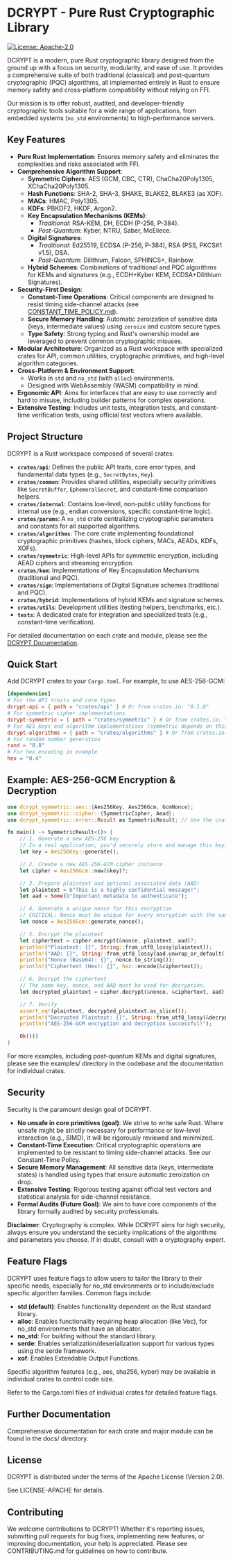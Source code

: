 # DCRYPT - Pure Rust Cryptographic Library

[![License: Apache-2.0](https://img.shields.io/badge/License-Apache%202.0-blue.svg)](https://opensource.org/licenses/Apache-2.0)
<!-- TO DO: other badges as appropriate, e.g., build status, crates.io version -->

DCRYPT is a modern, pure Rust cryptographic library designed from the ground up with a focus on security, modularity, and ease of use. It provides a comprehensive suite of both traditional (classical) and post-quantum cryptographic (PQC) algorithms, all implemented entirely in Rust to ensure memory safety and cross-platform compatibility without relying on FFI.

Our mission is to offer robust, audited, and developer-friendly cryptographic tools suitable for a wide range of applications, from embedded systems (`no_std` environments) to high-performance servers.

## Key Features

*   **Pure Rust Implementation**: Ensures memory safety and eliminates the complexities and risks associated with FFI.
*   **Comprehensive Algorithm Support**:
    *   **Symmetric Ciphers**: AES (GCM, CBC, CTR), ChaCha20Poly1305, XChaCha20Poly1305.
    *   **Hash Functions**: SHA-2, SHA-3, SHAKE, BLAKE2, BLAKE3 (as XOF).
    *   **MACs**: HMAC, Poly1305.
    *   **KDFs**: PBKDF2, HKDF, Argon2.
    *   **Key Encapsulation Mechanisms (KEMs)**:
        *   *Traditional*: RSA-KEM, DH, ECDH (P-256, P-384).
        *   *Post-Quantum*: Kyber, NTRU, Saber, McEliece.
    *   **Digital Signatures**:
        *   *Traditional*: Ed25519, ECDSA (P-256, P-384), RSA (PSS, PKCS#1 v1.5), DSA.
        *   *Post-Quantum*: Dilithium, Falcon, SPHINCS+, Rainbow.
    *   **Hybrid Schemes**: Combinations of traditional and PQC algorithms for KEMs and signatures (e.g., ECDH+Kyber KEM, ECDSA+Dilithium Signatures).
*   **Security-First Design**:
    *   **Constant-Time Operations**: Critical components are designed to resist timing side-channel attacks (see [CONSTANT_TIME_POLICY.md](./CONSTANT_TIME_POLICY.md)).
    *   **Secure Memory Handling**: Automatic zeroization of sensitive data (keys, intermediate values) using `zeroize` and custom secure types.
    *   **Type Safety**: Strong typing and Rust's ownership model are leveraged to prevent common cryptographic misuses.
*   **Modular Architecture**: Organized as a Rust workspace with specialized crates for API, common utilities, cryptographic primitives, and high-level algorithm categories.
*   **Cross-Platform & Environment Support**:
    *   Works in `std` and `no_std` (with `alloc`) environments.
    *   Designed with WebAssembly (WASM) compatibility in mind.
*   **Ergonomic API**: Aims for interfaces that are easy to use correctly and hard to misuse, including builder patterns for complex operations.
*   **Extensive Testing**: Includes unit tests, integration tests, and constant-time verification tests, using official test vectors where available.

## Project Structure

DCRYPT is a Rust workspace composed of several crates:

*   **`crates/api`**: Defines the public API traits, core error types, and fundamental data types (e.g., `SecretBytes`, `Key`).
*   **`crates/common`**: Provides shared utilities, especially security primitives like `SecretBuffer`, `EphemeralSecret`, and constant-time comparison helpers.
*   **`crates/internal`**: Contains low-level, non-public utility functions for internal use (e.g., endian conversions, specific constant-time logic).
*   **`crates/params`**: A `no_std` crate centralizing cryptographic parameters and constants for all supported algorithms.
*   **`crates/algorithms`**: The core crate implementing foundational cryptographic primitives (hashes, block ciphers, MACs, AEADs, KDFs, XOFs).
*   **`crates/symmetric`**: High-level APIs for symmetric encryption, including AEAD ciphers and streaming encryption.
*   **`crates/kem`**: Implementations of Key Encapsulation Mechanisms (traditional and PQC).
*   **`crates/sign`**: Implementations of Digital Signature schemes (traditional and PQC).
*   **`crates/hybrid`**: Implementations of hybrid KEMs and signature schemes.
*   **`crates/utils`**: Development utilities (testing helpers, benchmarks, etc.).
*   **`tests`**: A dedicated crate for integration and specialized tests (e.g., constant-time verification).

For detailed documentation on each crate and module, please see the [DCRYPT Documentation](./docs/README.md).

## Quick Start

Add DCRYPT crates to your `Cargo.toml`. For example, to use AES-256-GCM:

```toml
[dependencies]
# For the API traits and core types
dcrypt-api = { path = "crates/api" } # Or from crates.io: "0.1.0"
# For symmetric cipher implementations
dcrypt-symmetric = { path = "crates/symmetric" } # Or from crates.io: "0.1.0"
# For AES keys and algorithm implementations (symmetric depends on this)
dcrypt-algorithms = { path = "crates/algorithms" } # Or from crates.io: "0.1.0"
# For random number generation
rand = "0.8"
# For hex encoding in example
hex = "0.4"
```

## Example: AES-256-GCM Encryption & Decryption

```rust
use dcrypt_symmetric::aes::{Aes256Key, Aes256Gcm, GcmNonce};
use dcrypt_symmetric::cipher::{SymmetricCipher, Aead};
use dcrypt_symmetric::error::Result as SymmetricResult; // Use the crate-specific Result

fn main() -> SymmetricResult<()> {
    // 1. Generate a new AES-256 key
    // In a real application, you'd securely store and manage this key.
    let key = Aes256Key::generate();

    // 2. Create a new AES-256-GCM cipher instance
    let cipher = Aes256Gcm::new(&key)?;

    // 3. Prepare plaintext and optional associated data (AAD)
    let plaintext = b"This is a highly confidential message!";
    let aad = Some(b"Important metadata to authenticate");

    // 4. Generate a unique nonce for this encryption
    // CRITICAL: Nonce must be unique for every encryption with the same key.
    let nonce = Aes256Gcm::generate_nonce();

    // 5. Encrypt the plaintext
    let ciphertext = cipher.encrypt(&nonce, plaintext, aad)?;
    println!("Plaintext: {}", String::from_utf8_lossy(plaintext));
    println!("AAD: {}", String::from_utf8_lossy(aad.unwrap_or_default()));
    println!("Nonce (Base64): {}", nonce.to_string());
    println!("Ciphertext (Hex): {}", hex::encode(&ciphertext));

    // 6. Decrypt the ciphertext
    // The same key, nonce, and AAD must be used for decryption.
    let decrypted_plaintext = cipher.decrypt(&nonce, &ciphertext, aad)?;

    // 7. Verify
    assert_eq!(plaintext, decrypted_plaintext.as_slice());
    println!("Decrypted Plaintext: {}", String::from_utf8_lossy(&decrypted_plaintext));
    println!("AES-256-GCM encryption and decryption successful!");

    Ok(())
}
```

For more examples, including post-quantum KEMs and digital signatures, please see the examples/ directory in the codebase and the documentation for individual crates.

## Security

Security is the paramount design goal of DCRYPT.

* **No unsafe in core primitives (goal)**: We strive to write safe Rust. Where unsafe might be strictly necessary for performance or low-level interaction (e.g., SIMD), it will be rigorously reviewed and minimized.
* **Constant-Time Execution**: Critical cryptographic operations are implemented to be resistant to timing side-channel attacks. See our Constant-Time Policy.
* **Secure Memory Management**: All sensitive data (keys, intermediate states) is handled using types that ensure automatic zeroization on drop.
* **Extensive Testing**: Rigorous testing against official test vectors and statistical analysis for side-channel resistance.
* **Formal Audits (Future Goal)**: We aim to have core components of the library formally audited by security professionals.

**Disclaimer**: Cryptography is complex. While DCRYPT aims for high security, always ensure you understand the security implications of the algorithms and parameters you choose. If in doubt, consult with a cryptography expert.

## Feature Flags

DCRYPT uses feature flags to allow users to tailor the library to their specific needs, especially for no_std environments or to include/exclude specific algorithm families. Common flags include:

* **std (default)**: Enables functionality dependent on the Rust standard library.
* **alloc**: Enables functionality requiring heap allocation (like Vec), for no_std environments that have an allocator.
* **no_std**: For building without the standard library.
* **serde**: Enables serialization/deserialization support for various types using the serde framework.
* **xof**: Enables Extendable Output Functions.

Specific algorithm features (e.g., aes, sha256, kyber) may be available in individual crates to control code size.

Refer to the Cargo.toml files of individual crates for detailed feature flags.

## Further Documentation

Comprehensive documentation for each crate and major module can be found in the docs/ directory.

## License

DCRYPT is distributed under the terms of the Apache License (Version 2.0).

See LICENSE-APACHE for details.

## Contributing

We welcome contributions to DCRYPT! Whether it's reporting issues, submitting pull requests for bug fixes, implementing new features, or improving documentation, your help is appreciated. Please see CONTRIBUTING.md for guidelines on how to contribute.